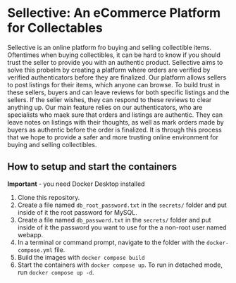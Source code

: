 # Sellective: An eCommerce Platform for Collectables

Sellective is an online platform fro buying and selling collectible items. Oftentimes when buying collectibles, it can be hard to know if you should trust the seller to provide you with an authentic product. Sellective aims to solve this probelm by creating a platform where orders are verified by verified authenticators before they are finalized. Our platform allows sellers to post listings for their items, which anyone can browse. To build trust in these sellers, buyers and can leave reviews for both specific listings and the sellers. If the seller wishes, they can respond to these reviews to clear anything up. Our main feature relies on our authenticators, who are specialists who maek sure that orders and listings are authentic. They can leave notes on listings with their thoughts, as well as mark orders made by buyers as authentic before the order is finalized. It is through this process that we hope to provide a safer and more trusting online environment for buying and selling collectibles.

## How to setup and start the containers
**Important** - you need Docker Desktop installed

1. Clone this repository.  
1. Create a file named `db_root_password.txt` in the `secrets/` folder and put inside of it the root password for MySQL. 
1. Create a file named `db_password.txt` in the `secrets/` folder and put inside of it the password you want to use for the a non-root user named webapp. 
1. In a terminal or command prompt, navigate to the folder with the `docker-compose.yml` file.  
1. Build the images with `docker compose build`
1. Start the containers with `docker compose up`.  To run in detached mode, run `docker compose up -d`. 




